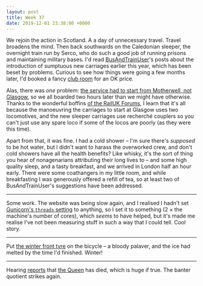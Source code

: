 ```yaml
---
layout: post
title: Week 37
date: 2019-12-01 23:38:00 +0000
---
```


We rejoin the action in Scotland. A a day of unnecessary travel. Travel broadens the mind. Then back southwards on the Caledonian sleeper,
the overnight train run by Serco,
who do such a good job of running prisons and maintaining military bases.
I'd read [BusAndTrainUser](https://busandtrainuser.com/tag/caledonian-sleeper/)'s posts about the introduction of sumptuous new carriages earlier this year,
which has been beset by problems.
Curious to see how things were going a few months later, I'd booked a fancy [club room](https://www.sleeper.scot/accommodation/) for an OK price.

Alas, there was _one_ problem: [the service had to start from Motherwell, not Glasgow](https://twitter.com/CalSleeper/status/1199086893721366528),
so we all boarded two hours later than we might have otherwise.
Thanks to the wonderful boffins [of the RailUK Forums](https://www.railforums.co.uk/threads/caledonian-sleeper.176365/page-193),
I learn that it's all because the manoeuvring the carriages to start at Glasgow uses two locomotives,
and the new sleeper carriages use recherché couplers so you can't just use any spare loco if some of the locos are poorly (as they were this time).

Apart from that, it was fine. I had a cold shower – I'm sure there's _supposed_ to be hot water, but I didn't want to harass the overworked crew, and don't cold showers have all the health benefits? Like whisky, it's the sort of thing you hear of nonagenarians attributing their long lives to – and some high quality sleep, and a tasty breakfast, and we arrived in London half an hour early.
There were some coathangers in my little room, and while breakfasting I was generously offered a refill of tea, so at least two of BusAndTrainUser's suggestions have been addressed.

---

Some work. The website was being slow again, and I realised I hadn't set [Gunicorn's `threads` setting](https://docs.gunicorn.org/en/stable/settings.html#threads) to anything, so I set it to something (2 × the machine's number of cores), which _seems_ to have helped, but it's made me realise I've not been measuring stuff in such a way that I could tell. Cool story.

---

Put [the winter front tyre](https://www.chainreactioncycles.com/schwalbe-marathon-winter-tyre-raceguard/rp-prod80796) on the bicycle – a bloody palaver, and the ice had melted by the time I'd finished. Winter!

---

Hearing [reports](https://twitter.com/Swanny532/status/1201251370650800129) that [the Queen](https://www.youtube.com/watch?v=pen4_hmrcCU) has died, which is huge if true. The banter quotient strikes again.
